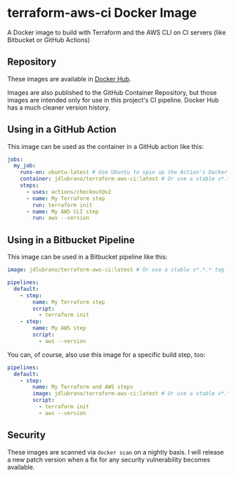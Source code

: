 # terraform-aws-ci Docker Image

A Docker image to build with Terraform and the AWS CLI on CI servers (like
Bitbucket or GitHub Actions)

## Repository

These images are available in [Docker Hub](https://hub.docker.com/repository/docker/jdlubrano/terraform-aws-ci).

Images are also published to the GitHub Container Repository, but those images
are intended only for use in this project's CI pipeline.  Docker Hub has a much
cleaner version history.

## Using in a GitHub Action

This image can be used as the container in a GitHub action like this:

```yaml
jobs:
  my_job:
    runs-on: ubuntu-latest # Use Ubuntu to spin up the Action's Docker container
    container: jdlubrano/terraform-aws-ci:latest # Or use a stable v*.*.* tag
    steps:
      - uses: actions/checkout@v2
      - name: My Terraform step
        run: terraform init
      - name: My AWS CLI step
        run: aws --version
```

## Using in a Bitbucket Pipeline

This image can be used in a Bitbucket pipeline like this:

```yaml
image: jdlubrano/terraform-aws-ci:latest # Or use a stable v*.*.* tag

pipelines:
  default:
    - step:
        name: My Terraform step
        script:
          - terraform init
    - step:
        name: My AWS step
        script:
          - aws --version
```

You can, of course, also use this image for a specific build step, too:

```yaml
pipelines:
  default:
    - step:
        name: My Terraform and AWS steps
        image: jdlubrano/terraform-aws-ci:latest # Or use a stable v*.*.* tag
        script:
          - terraform init
          - aws --version
```

## Security

These images are scanned via `docker scan` on a nightly basis.  I will release
a new patch version when a fix for any security vulnerability becomes available.
